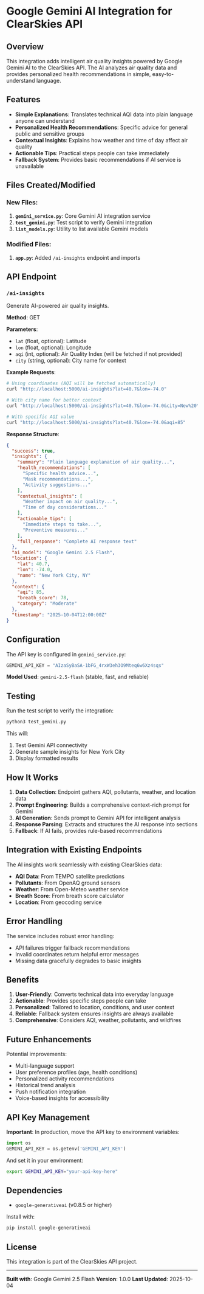 # Google Gemini AI Integration for ClearSkies API

## Overview

This integration adds intelligent air quality insights powered by Google Gemini AI to the ClearSkies API. The AI analyzes air quality data and provides personalized health recommendations in simple, easy-to-understand language.

## Features

- **Simple Explanations**: Translates technical AQI data into plain language anyone can understand
- **Personalized Health Recommendations**: Specific advice for general public and sensitive groups
- **Contextual Insights**: Explains how weather and time of day affect air quality
- **Actionable Tips**: Practical steps people can take immediately
- **Fallback System**: Provides basic recommendations if AI service is unavailable

## Files Created/Modified

### New Files:
1. **`gemini_service.py`**: Core Gemini AI integration service
2. **`test_gemini.py`**: Test script to verify Gemini integration
3. **`list_models.py`**: Utility to list available Gemini models

### Modified Files:
1. **`app.py`**: Added `/ai-insights` endpoint and imports

## API Endpoint

### `/ai-insights`

Generate AI-powered air quality insights.

**Method**: GET

**Parameters**:
- `lat` (float, optional): Latitude
- `lon` (float, optional): Longitude
- `aqi` (int, optional): Air Quality Index (will be fetched if not provided)
- `city` (string, optional): City name for context

**Example Requests**:
```bash
# Using coordinates (AQI will be fetched automatically)
curl "http://localhost:5000/ai-insights?lat=40.7&lon=-74.0"

# With city name for better context
curl "http://localhost:5000/ai-insights?lat=40.7&lon=-74.0&city=New%20York"

# With specific AQI value
curl "http://localhost:5000/ai-insights?lat=40.7&lon=-74.0&aqi=85"
```

**Response Structure**:
```json
{
  "success": true,
  "insights": {
    "summary": "Plain language explanation of air quality...",
    "health_recommendations": [
      "Specific health advice...",
      "Mask recommendations...",
      "Activity suggestions..."
    ],
    "contextual_insights": [
      "Weather impact on air quality...",
      "Time of day considerations..."
    ],
    "actionable_tips": [
      "Immediate steps to take...",
      "Preventive measures..."
    ],
    "full_response": "Complete AI response text"
  },
  "ai_model": "Google Gemini 2.5 Flash",
  "location": {
    "lat": 40.7,
    "lon": -74.0,
    "name": "New York City, NY"
  },
  "context": {
    "aqi": 85,
    "breath_score": 78,
    "category": "Moderate"
  },
  "timestamp": "2025-10-04T12:00:00Z"
}
```

## Configuration

The API key is configured in `gemini_service.py`:

```python
GEMINI_API_KEY = "AIzaSyBaSA-1bFG_4rxW3eh3O9Mteq6w6Xz4sqs"
```

**Model Used**: `gemini-2.5-flash` (stable, fast, and reliable)

## Testing

Run the test script to verify the integration:

```bash
python3 test_gemini.py
```

This will:
1. Test Gemini API connectivity
2. Generate sample insights for New York City
3. Display formatted results

## How It Works

1. **Data Collection**: Endpoint gathers AQI, pollutants, weather, and location data
2. **Prompt Engineering**: Builds a comprehensive context-rich prompt for Gemini
3. **AI Generation**: Sends prompt to Gemini API for intelligent analysis
4. **Response Parsing**: Extracts and structures the AI response into sections
5. **Fallback**: If AI fails, provides rule-based recommendations

## Integration with Existing Endpoints

The AI insights work seamlessly with existing ClearSkies data:

- **AQI Data**: From TEMPO satellite predictions
- **Pollutants**: From OpenAQ ground sensors
- **Weather**: From Open-Meteo weather service
- **Breath Score**: From breath score calculator
- **Location**: From geocoding service

## Error Handling

The service includes robust error handling:

- API failures trigger fallback recommendations
- Invalid coordinates return helpful error messages
- Missing data gracefully degrades to basic insights

## Benefits

1. **User-Friendly**: Converts technical data into everyday language
2. **Actionable**: Provides specific steps people can take
3. **Personalized**: Tailored to location, conditions, and user context
4. **Reliable**: Fallback system ensures insights are always available
5. **Comprehensive**: Considers AQI, weather, pollutants, and wildfires

## Future Enhancements

Potential improvements:
- Multi-language support
- User preference profiles (age, health conditions)
- Personalized activity recommendations
- Historical trend analysis
- Push notification integration
- Voice-based insights for accessibility

## API Key Management

**Important**: In production, move the API key to environment variables:

```python
import os
GEMINI_API_KEY = os.getenv('GEMINI_API_KEY')
```

And set it in your environment:
```bash
export GEMINI_API_KEY="your-api-key-here"
```

## Dependencies

- `google-generativeai` (v0.8.5 or higher)

Install with:
```bash
pip install google-generativeai
```

## License

This integration is part of the ClearSkies API project.

---

**Built with**: Google Gemini 2.5 Flash
**Version**: 1.0.0
**Last Updated**: 2025-10-04
